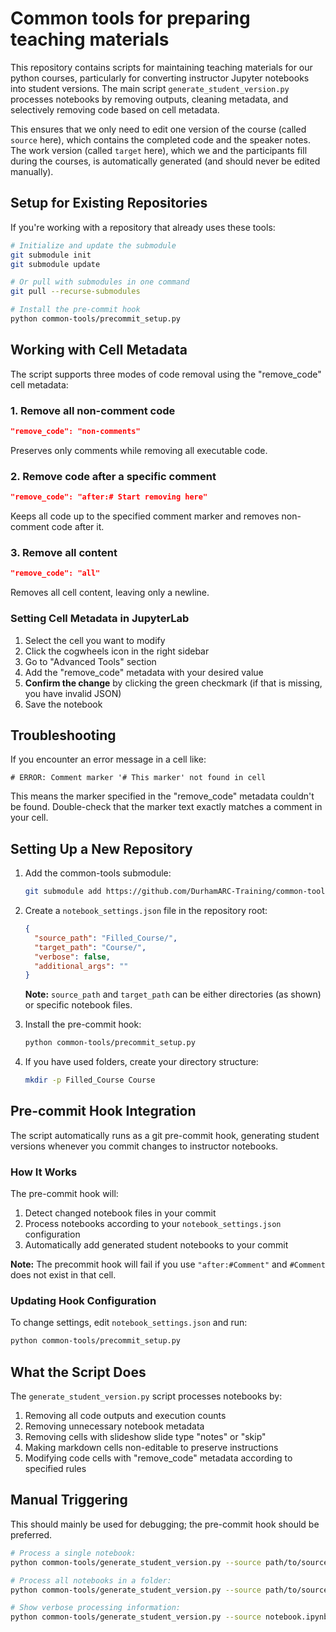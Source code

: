 # Common tools for preparing teaching materials

This repository contains scripts for maintaining teaching materials for our python courses, particularly for converting instructor Jupyter notebooks into student versions. The main script `generate_student_version.py` processes notebooks by removing outputs, cleaning metadata, and selectively removing code based on cell metadata.

This ensures that we only need to edit one version of the course (called `source` here), which contains the completed code and the speaker notes. The work version (called `target` here), which we and the participants fill during the courses, is automatically generated (and should never be edited manually).

## Setup for Existing Repositories

If you're working with a repository that already uses these tools:

```bash
# Initialize and update the submodule
git submodule init
git submodule update

# Or pull with submodules in one command
git pull --recurse-submodules

# Install the pre-commit hook
python common-tools/precommit_setup.py
```

## Working with Cell Metadata

The script supports three modes of code removal using the "remove_code" cell metadata:

### 1. Remove all non-comment code
```json
"remove_code": "non-comments"
```
Preserves only comments while removing all executable code.

### 2. Remove code after a specific comment
```json
"remove_code": "after:# Start removing here"
```
Keeps all code up to the specified comment marker and removes non-comment code after it.

### 3. Remove all content
```json
"remove_code": "all"
```
Removes all cell content, leaving only a newline.

### Setting Cell Metadata in JupyterLab

1. Select the cell you want to modify
2. Click the cogwheels icon in the right sidebar
3. Go to "Advanced Tools" section
4. Add the "remove_code" metadata with your desired value
5. __Confirm the change__ by clicking the green checkmark (if that is missing, you have invalid JSON)
6. Save the notebook

## Troubleshooting

If you encounter an error message in a cell like:
```
# ERROR: Comment marker '# This marker' not found in cell
```

This means the marker specified in the "remove_code" metadata couldn't be found. Double-check that the marker text exactly matches a comment in your cell.

## Setting Up a New Repository

1. Add the common-tools submodule:
   ```bash
   git submodule add https://github.com/DurhamARC-Training/common-tools-for-teaching.git common-tools
   ```

2. Create a `notebook_settings.json` file in the repository root:
   ```json
   {
     "source_path": "Filled_Course/",
     "target_path": "Course/",
     "verbose": false,
     "additional_args": ""
   }
   ```
   **Note:** `source_path` and `target_path` can be either directories (as shown) or specific notebook files.

3. Install the pre-commit hook:
   ```bash
   python common-tools/precommit_setup.py
   ```

4. If you have used folders, create your directory structure:
   ```bash
   mkdir -p Filled_Course Course
   ```

## Pre-commit Hook Integration

The script automatically runs as a git pre-commit hook, generating student versions whenever you commit changes to instructor notebooks.

### How It Works

The pre-commit hook will:
1. Detect changed notebook files in your commit
2. Process notebooks according to your `notebook_settings.json` configuration
3. Automatically add generated student notebooks to your commit

**Note:** The precommit hook will fail if you use `"after:#Comment"` and `#Comment` does not exist in that cell.

### Updating Hook Configuration

To change settings, edit `notebook_settings.json` and run:
```bash
python common-tools/precommit_setup.py
```

## What the Script Does

The `generate_student_version.py` script processes notebooks by:

1. Removing all code outputs and execution counts
2. Removing unnecessary notebook metadata
3. Removing cells with slideshow slide type "notes" or "skip"
4. Making markdown cells non-editable to preserve instructions
5. Modifying code cells with "remove_code" metadata according to specified rules

## Manual Triggering
This should mainly be used for debugging; the pre-commit hook should be preferred.

```bash
# Process a single notebook:
python common-tools/generate_student_version.py --source path/to/source_notebook.ipynb --target path/to/output_notebook.ipynb

# Process all notebooks in a folder:
python common-tools/generate_student_version.py --source path/to/source_folder --target path/to/output_folder

# Show verbose processing information:
python common-tools/generate_student_version.py --source notebook.ipynb --target student_notebook.ipynb --verbose
```